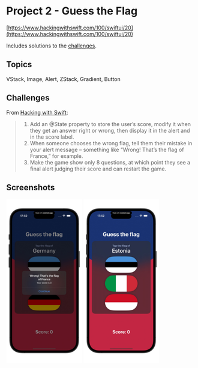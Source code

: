 # Project 2 - Guess the Flag

[https://www.hackingwithswift.com/100/swiftui/20](https://www.hackingwithswift.com/100/swiftui/20)

Includes solutions to the [challenges](https://www.hackingwithswift.com/books/ios-swiftui/guess-the-flag-wrap-up).

## Topics

VStack, Image, Alert, ZStack, Gradient, Button

## Challenges

From [Hacking with Swift](https://www.hackingwithswift.com/books/ios-swiftui/guess-the-flag-wrap-up):
>1. Add an @State property to store the user’s score, modify it when they get an answer right or wrong, then display it in the alert and in the score label.
>2. When someone chooses the wrong flag, tell them their mistake in your alert message – something like “Wrong! That’s the flag of France,” for example.
>3. Make the game show only 8 questions, at which point they see a final alert judging their score and can restart the game.

## Screenshots

<img src="screenshots/GuessTheFlagscreen.jpeg" width="40%"> <img src="screenshots/GuessTheFlagscreen2.jpeg" width="40%">
